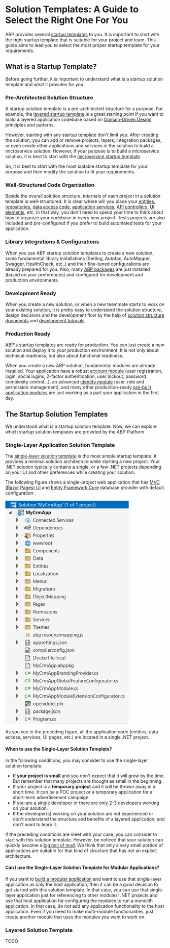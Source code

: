 # Solution Templates: A Guide to Select the Right One For You

ABP provides several [startup templates](index.md) to you. It is important to start with the right startup template that is suitable for your project and team. This guide aims to lead you to select the most proper startup template for your requirements.

## What is a Startup Template?

Before going further, it is important to understand what is a startup solution template and what it provides for you.

### Pre-Architected Solution Structure

A startup solution template is a pre-architected structure for a purpose. For example, the [layered startup template](layered-web-application/index.md) is a great starting point if you want to build a layered application codebase based on [Domain-Driven Design](../framework/architecture/domain-driven-design/index.md) principles and patterns.

However, starting with any startup template don't limit you. After creating the solution, you can add or remove projects, layers, integration packages, or even create other applications and services in the solution to build a microservice solution. However, if your purpose is to build a microservice solution, it is best to start with the [microservice startup template](microservice/index.md).

So, it is best to start with the most suitable startup template for your purpose and then modify the solution to fit your requirements.

### Well-Structured Code Organization

Beside the overall solution structure, internals of each project in a solution template is well-structured. It is clear where will you place your [entities](../framework/architecture/domain-driven-design/entities.md), [repositories](../framework/architecture/domain-driven-design/repositories.md), [data access code](../framework/data/index.md), [application services](../framework/architecture/domain-driven-design/application-services.md), [API controllers](../framework/api-development/index.md), [UI elements](../framework/ui/index.md), etc. In that way, you don't need to spend your time to think about how to organize your codebase in every new project. Tests projects are also included and pre-configured if you prefer to build automated tests for your application.

### Library Integrations & Configurations

When you use ABP startup solution templates to create a new solution, some fundamental library installations (Serilog, Autofac, AutoMapper, Swagger, HealthCheck, etc..) and their fine-tuned configurations are already prepared for you. Also, many [ABP packages](https://abp.io/packages) are  just installed (based on your preferences) and configured for development and production environments.

### Development Ready

When you create a new solution, or when a new teammate starts to work on your existing solution, it is pretty easy to understand the solution structure, design decisions and the development flow by the help of [solution structure documents](index.md) and [development tutorials](../tutorials/index.md).

### Production Ready

ABP's startup templates are ready for production. You can just create a new solution and deploy it to your production environment. It is not only about technical readiness, but also about functional readiness.

When you create a new ABP solution, fundamental modules are already installed. Your application have a robust [account module](../modules/account.md) (user registration, login, social logins, 2-factor authentication, user lockout, password complexity control...), an advanced [identity module](../modules/identity.md) (user, role and permission management), and many other production-ready [pre-built application modules](../modules/index.md) are just working as a part your application in the first day.

## The Startup Solution Templates

We understood what is a startup solution template. Now, we can explore which startup solution templates are provided by the ABP Platform.

### Single-Layer Application Solution Template

The [single-layer solution template](single-layer-web-application/index.md) is the most simple startup template. It provides a minimal solution architecture while starting a new project. Your .NET solution typically contains a single, or a few .NET projects depending on your UI and other preferences while creating your solution.

The following figure shows a single-project web application that has [MVC (Razor Pages) UI](../framework/ui/mvc-razor-pages/overall.md) and [Entity Framework Core](../framework/data/entity-framework-core/index.md) database provider with default configuration:

![single-layer-abp-solution](images/single-layer-abp-solution.png)

As you see in the preceding figure, all the application code (entities, data access, services, UI pages, etc.) are located in a single .NET project.

#### When to use the Single-Layer Solution Template?

In the following conditions, you may consider to use the single-layer solution template:

* If **your project is small** and you don't expect that it will grow by the time. But remember that many projects are thought as small in the beginning.
* If your project is a **temporary project** and it will be thrown away in a short time. It can be a POC project or a temporary application for a short-term advertisement campaign.
* If you are a single developer or there are only 2-3 developers working on your solution.
* If the developer(s) working on your solution are not experienced or don't understand the structure and benefits of a layered application, and don't want to learn it.

If the preceding conditions are meet with your case, you can consider to start with this solution template. However, be noticed that your solution can quickly become a [big ball of mud](https://thedomaindrivendesign.io/big-ball-of-mud/). We think that only a very small portion of applications are suitable for that kind of structure that has not an explicit architecture.

#### Can I use the Single-Layer Solution Template for Modular Applications?

If you want to [build a modular application](../tutorials/modular-crm/index.md) and want to use that single-layer application as only the host application, then it can be a good decision to get started with this solution template. In that case, you can use that single-layer application just for referencing to other modules' .NET projects and use that host application for configuring the modules to run a monolith application. In that case, do not add any application functionality to the host application. Even if you need to make multi-module functionalities, just create another module that uses the modules you want to work on.

### Layered Solution Template

TODO